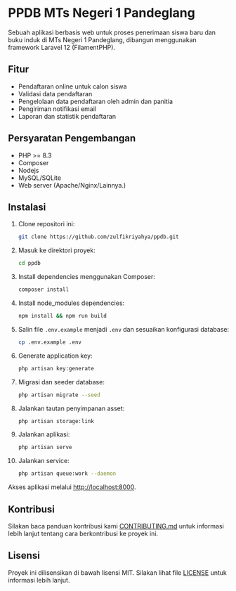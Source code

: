 # PPDB MTs Negeri 1 Pandeglang

Sebuah aplikasi berbasis web untuk proses penerimaan siswa baru dan buku induk di MTs Negeri 1 Pandeglang, dibangun menggunakan framework Laravel 12 (FilamentPHP).

## Fitur

- Pendaftaran online untuk calon siswa
- Validasi data pendaftaran
- Pengelolaan data pendaftaran oleh admin dan panitia
- Pengiriman notifikasi email
- Laporan dan statistik pendaftaran

## Persyaratan Pengembangan

- PHP >= 8.3
- Composer
- Nodejs
- MySQL/SQLite
- Web server (Apache/Nginx/Lainnya.)

## Instalasi

1. Clone repositori ini:
    ```bash
    git clone https://github.com/zulfikriyahya/ppdb.git
    ```

2. Masuk ke direktori proyek:
    ```bash
    cd ppdb
    ```

3. Install dependencies menggunakan Composer:
    ```bash
    composer install
    ```

4. Install node_modules dependencies:
    ```bash
    npm install && npm run build
    ```

5. Salin file `.env.example` menjadi `.env` dan sesuaikan konfigurasi database:
    ```bash
    cp .env.example .env
    ```

6. Generate application key:
    ```bash
    php artisan key:generate
    ```

7. Migrasi dan seeder database:
    ```bash
    php artisan migrate --seed
    ```

8. Jalankan tautan penyimpanan asset:
    ```bash
    php artisan storage:link
    ```

9. Jalankan aplikasi:
    ```bash
    php artisan serve
    ```

10. Jalankan service:
    ```bash
    php artisan queue:work --daemon
    ```

Akses aplikasi melalui [http://localhost:8000](http://localhost:8000).

## Kontribusi

Silakan baca panduan kontribusi kami [CONTRIBUTING.md](CONTRIBUTING.md) untuk informasi lebih lanjut tentang cara berkontribusi ke proyek ini.

## Lisensi

Proyek ini dilisensikan di bawah lisensi MIT. Silakan lihat file [LICENSE](LICENSE) untuk informasi lebih lanjut.
